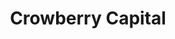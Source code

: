 ---
layout: firm_page
title: "Crowberry Capital"
id: "crowberrycapital.com"
permalink: "/crowberrycapitalcrowberrycapital.com/"
website: "https://www.crowberrycapital.com"
offices: "Reykjavík (Iceland), Copenhagen (Denmark), Stockholm (Sweden)"
investment_stages: "Seed, Series A"
portfolio_companies: ""
portfolio_link: "https://www.crowberrycapital.com/#PORTFOLIO"
investment_markets: "Technology, Finance, Financial Services"
founded_year: "2017"
description: "Crowberry Capital is a venture capital firm investing in seed and early-stage technology startups across the Nordics. Their mission is to support entrepreneurs building companies that benefit both their employees and society. They prioritize portfolio company needs and have a strong track record of supporting companies from seed to exit."
linkedin: "https://www.linkedin.com/company/crowberry-capital/"
twitter: "https://twitter.com/crowbrry"
instagram: "https://www.instagram.com/crowberrycapital/"
team_page: "https://www.crowberrycapital.com/#TEAM"
investor_type: "Venture Capital"
crunchbase: "https://www.crunchbase.com/organization/crowberry-capital"
pitchbook: "https://pitchbook.com/profiles/investor/183883-78"

# SEO Optimization
meta_title: "Crowberry Capital - VC Firm - projectstartups.com"
meta_description: "Crowberry Capital, Crowberry Capital is a venture capital firm investing in seed and early-stage technology startups across the Nordics. Their mission is to support entr..."
meta_keywords: "Crowberry Capital, Technology, Finance, Financial Services, VC firm, venture capital, startup investor, projectstartups.com"
canonical_url: "https://vc.projectstartups.com/crowberrycapitalcrowberrycapital.com/"
---